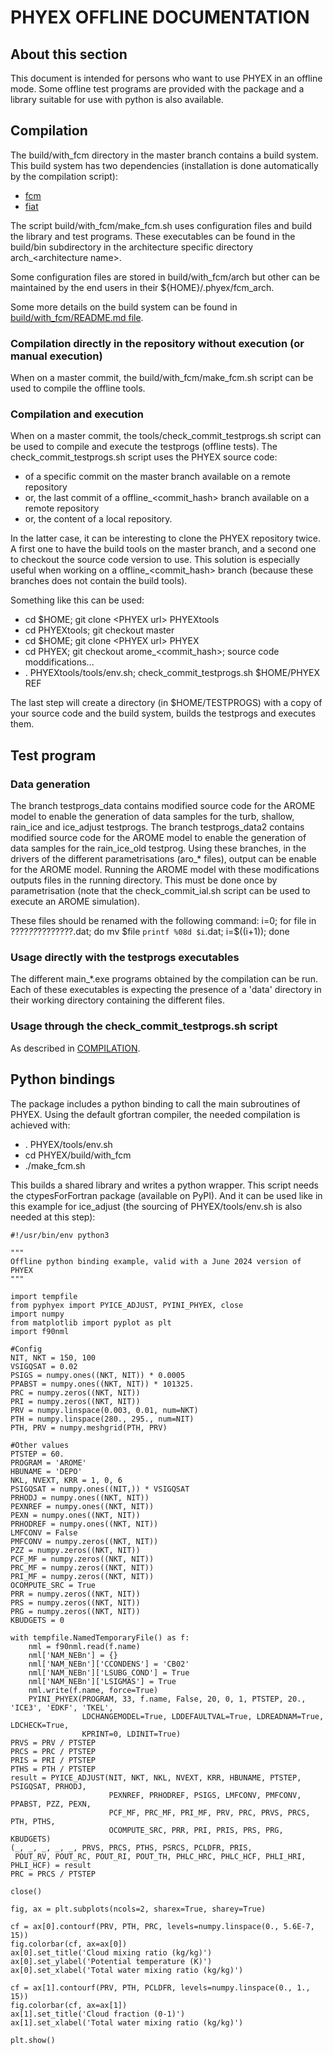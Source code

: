# PHYEX OFFLINE DOCUMENTATION

## About this section

This document is intended for persons who want to use PHYEX in an offline mode.
Some offline test programs are provided with the package and a library suitable for use with python is also available.

## Compilation

The build/with\_fcm directory in the master branch contains a build system.
This build system has two dependencies (installation is done automatically by the compilation script):

  - [fcm](https://metomi.github.io/fcm/doc/user_guide/)
  - [fiat](https://github.com/ecmwf-ifs/fiat)

The script build/with\_fcm/make\_fcm.sh uses configuration files and build the library and test programs.
These executables can be found in the build/bin subdirectory in the architecture specific directory arch\_\<architecture name\>.

Some configuration files are stored in build/with\_fcm/arch but other can be maintained by the end users in their
${HOME}/.phyex/fcm\_arch.

Some more details on the build system can be found in [build/with\_fcm/README.md file](../build/with_fcm/README.md).

### Compilation directly in the repository without execution (or manual execution)

When on a master commit, the build/with\_fcm/make\_fcm.sh script can be used to compile the offline tools.

### Compilation and execution

When on a master commit, the tools/check\_commit\_testprogs.sh script can be used to compile and execute the testprogs (offline tests).
The check\_commit\_testprogs.sh script uses the PHYEX source code:

  - of a specific commit on the master branch available on a remote repository
  - or, the last commit of a offline\_\<commit\_hash\> branch available on a remote repository
  - or, the content of a local repository.

In the latter case, it can be interesting to clone the PHYEX repository twice.
A first one to have the build tools on the master branch, and a second one to checkout the source code version to use.
This solution is especially useful when working on a offline\_\<commit\_hash\> branch (because these branches does not
contain the build tools).

Something like this can be used:

- cd $HOME; git clone \<PHYEX url\> PHYEXtools
- cd PHYEXtools; git checkout master
- cd $HOME; git clone \<PHYEX url\> PHYEX
- cd PHYEX; git checkout arome\_\<commit\_hash\>; source code moddifications...
- . PHYEXtools/tools/env.sh; check\_commit\_testprogs.sh $HOME/PHYEX REF

The last step will create a directory (in $HOME/TESTPROGS) with a copy of your source code and the build system, builds the testprogs and executes them.

## Test program

### Data generation

The branch testprogs\_data contains modified source code for the AROME model to enable the generation of data samples for the turb, shallow, rain\_ice and ice\_adjust testprogs.
The branch testprogs\_data2 contains modified source code for the AROME model to enable the generation of data samples for the rain\_ice\_old testprog.
Using these branches, in the drivers of the different parametrisations (aro\_\* files), output can be enable for the AROME model.
Running the AROME model with these modifications outputs files in the running directory.
This must be done once by parametrisation (note that the check\_commit\_ial.sh script can be used to execute an AROME simulation).

These files should be renamed with the following command:
i=0; for file in ????_??_????????.dat; do mv $file `printf %08d $i`.dat; i=$((i+1)); done

### Usage directly with the testprogs executables

The different main\_\*.exe programs obtained by the compilation can be run. Each of these executables is expecting the presence of a 'data' directory in their working directory containing the different files.

### Usage through the check\_commit\_testprogs.sh script

As described in [COMPILATION](#compilation).

## Python bindings

The package includes a python binding to call the main subroutines of PHYEX.
Using the default gfortran compiler, the needed compilation is achieved with:

- . PHYEX/tools/env.sh
- cd PHYEX/build/with\_fcm
- ./make\_fcm.sh

This builds a shared library and writes a python wrapper.
This script needs the ctypesForFortran package (available on PyPI).
And it can be used like in this example for ice\_adjust (the sourcing of PHYEX/tools/env.sh is also needed at this step):

```
#!/usr/bin/env python3

"""
Offline python binding example, valid with a June 2024 version of PHYEX
"""

import tempfile
from pyphyex import PYICE_ADJUST, PYINI_PHYEX, close
import numpy
from matplotlib import pyplot as plt
import f90nml

#Config
NIT, NKT = 150, 100
VSIGQSAT = 0.02
PSIGS = numpy.ones((NKT, NIT)) * 0.0005
PPABST = numpy.ones((NKT, NIT)) * 101325.
PRC = numpy.zeros((NKT, NIT))
PRI = numpy.zeros((NKT, NIT))
PRV = numpy.linspace(0.003, 0.01, num=NKT)
PTH = numpy.linspace(280., 295., num=NIT)
PTH, PRV = numpy.meshgrid(PTH, PRV)

#Other values
PTSTEP = 60.
PROGRAM = 'AROME'
HBUNAME = 'DEPO'
NKL, NVEXT, KRR = 1, 0, 6
PSIGQSAT = numpy.ones((NIT,)) * VSIGQSAT
PRHODJ = numpy.ones((NKT, NIT))
PEXNREF = numpy.ones((NKT, NIT))
PEXN = numpy.ones((NKT, NIT))
PRHODREF = numpy.ones((NKT, NIT))
LMFCONV = False
PMFCONV = numpy.zeros((NKT, NIT))
PZZ = numpy.zeros((NKT, NIT))
PCF_MF = numpy.zeros((NKT, NIT))
PRC_MF = numpy.zeros((NKT, NIT))
PRI_MF = numpy.zeros((NKT, NIT))
OCOMPUTE_SRC = True
PRR = numpy.zeros((NKT, NIT))
PRS = numpy.zeros((NKT, NIT))
PRG = numpy.zeros((NKT, NIT))
KBUDGETS = 0

with tempfile.NamedTemporaryFile() as f:
    nml = f90nml.read(f.name)
    nml['NAM_NEBn'] = {}
    nml['NAM_NEBn']['CCONDENS'] = 'CB02'
    nml['NAM_NEBn']['LSUBG_COND'] = True
    nml['NAM_NEBn']['LSIGMAS'] = True
    nml.write(f.name, force=True)
    PYINI_PHYEX(PROGRAM, 33, f.name, False, 20, 0, 1, PTSTEP, 20., 'ICE3', 'EDKF', 'TKEL',
                LDCHANGEMODEL=True, LDDEFAULTVAL=True, LDREADNAM=True, LDCHECK=True,
                KPRINT=0, LDINIT=True)
PRVS = PRV / PTSTEP
PRCS = PRC / PTSTEP
PRIS = PRI / PTSTEP
PTHS = PTH / PTSTEP
result = PYICE_ADJUST(NIT, NKT, NKL, NVEXT, KRR, HBUNAME, PTSTEP, PSIGQSAT, PRHODJ,
                      PEXNREF, PRHODREF, PSIGS, LMFCONV, PMFCONV, PPABST, PZZ, PEXN,
                      PCF_MF, PRC_MF, PRI_MF, PRV, PRC, PRVS, PRCS, PTH, PTHS,
                      OCOMPUTE_SRC, PRR, PRI, PRIS, PRS, PRG, KBUDGETS)
(_, _, _, _, _, PRVS, PRCS, PTHS, PSRCS, PCLDFR, PRIS,
 POUT_RV, POUT_RC, POUT_RI, POUT_TH, PHLC_HRC, PHLC_HCF, PHLI_HRI, PHLI_HCF) = result
PRC = PRCS / PTSTEP

close()

fig, ax = plt.subplots(ncols=2, sharex=True, sharey=True)

cf = ax[0].contourf(PRV, PTH, PRC, levels=numpy.linspace(0., 5.6E-7, 15))
fig.colorbar(cf, ax=ax[0])
ax[0].set_title('Cloud mixing ratio (kg/kg)')
ax[0].set_ylabel('Potential temperature (K)')
ax[0].set_xlabel('Total water mixing ratio (kg/kg)')

cf = ax[1].contourf(PRV, PTH, PCLDFR, levels=numpy.linspace(0., 1., 15))
fig.colorbar(cf, ax=ax[1])
ax[1].set_title('Cloud fraction (0-1)')
ax[1].set_xlabel('Total water mixing ratio (kg/kg)')

plt.show()
```
